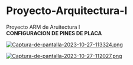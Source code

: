 # Proyecto-Arquitectura-I
Proyecto ARM de Aruitectura I\
**CONFIGURACION DE PINES DE PLACA**

[![Captura-de-pantalla-2023-10-27-113324.png](https://i.postimg.cc/G2DCLY2h/Captura-de-pantalla-2023-10-27-113324.png)](https://postimg.cc/Q9jPSF1R)

[![Captura-de-pantalla-2023-10-27-112027.png](https://i.postimg.cc/CKBy7DbH/Captura-de-pantalla-2023-10-27-112027.png)](https://postimg.cc/5HVkNX76)
